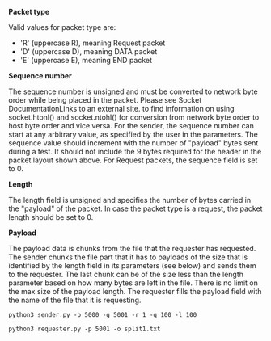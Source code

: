 
**Packet type**

Valid values for packet type are:

- 'R' (uppercase R), meaning Request packet
- 'D' (uppercase D), meaning DATA packet
- 'E' (uppercase E), meaning END packet

**Sequence number**

The sequence number is unsigned and must be converted to network byte order while being placed in the packet. Please see Socket DocumentationLinks to an external site.  to find information on using socket.htonl() and socket.ntohl() for conversion from network byte order to host byte order and vice versa.
For the sender, the sequence number can start at any arbitrary value, as specified by the user in the parameters. The sequence value should increment with the number of "payload" bytes sent during a test. It should not include the 9 bytes required for the header in the packet layout shown above.
For Request packets, the sequence field is set to 0.

**Length**

The length field is unsigned and specifies the number of bytes carried in the "payload" of the packet.
In case the packet type is a request, the packet length should be set to 0.

**Payload**

The payload data is chunks from the file that the requester has requested. The sender chunks the file part that it has to payloads of the size that is identified by the length field in its parameters (see below) and sends them to the requester. The last chunk can be of the size less than the length parameter based on how many bytes are left in the file.
There is no limit on the max size of the payload length.
The requester fills the payload field with the name of the file that it is requesting.

```
python3 sender.py -p 5000 -g 5001 -r 1 -q 100 -l 100

python3 requester.py -p 5001 -o split1.txt
```